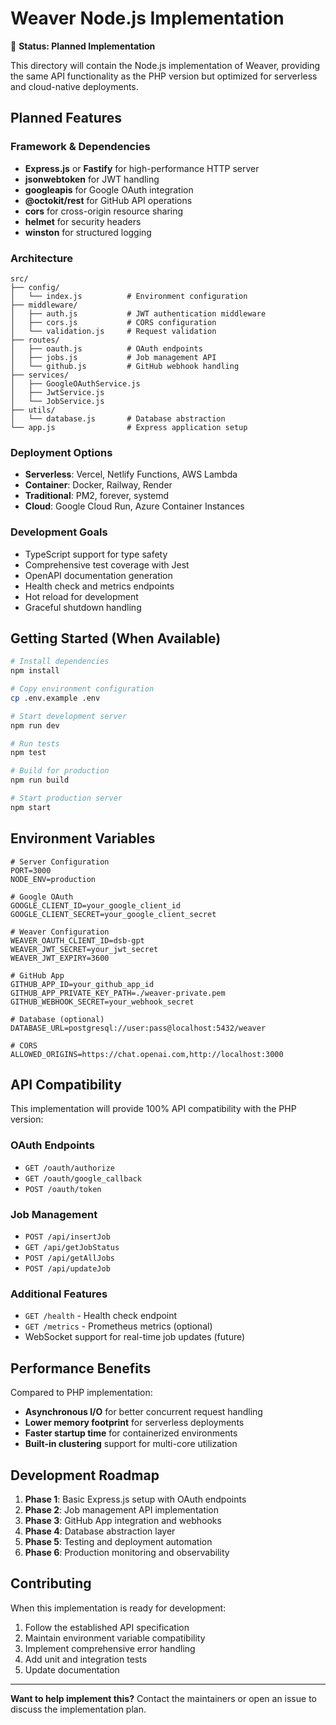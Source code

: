 # Weaver Node.js Implementation

🚧 **Status: Planned Implementation**

This directory will contain the Node.js implementation of Weaver, providing the same API functionality as the PHP version but optimized for serverless and cloud-native deployments.

## Planned Features

### Framework & Dependencies
- **Express.js** or **Fastify** for high-performance HTTP server
- **jsonwebtoken** for JWT handling
- **googleapis** for Google OAuth integration
- **@octokit/rest** for GitHub API operations
- **cors** for cross-origin resource sharing
- **helmet** for security headers
- **winston** for structured logging

### Architecture
```
src/
├── config/
│   └── index.js          # Environment configuration
├── middleware/
│   ├── auth.js           # JWT authentication middleware
│   ├── cors.js           # CORS configuration
│   └── validation.js     # Request validation
├── routes/
│   ├── oauth.js          # OAuth endpoints
│   ├── jobs.js           # Job management API
│   └── github.js         # GitHub webhook handling
├── services/
│   ├── GoogleOAuthService.js
│   ├── JwtService.js
│   └── JobService.js
├── utils/
│   └── database.js       # Database abstraction
└── app.js                # Express application setup
```

### Deployment Options
- **Serverless**: Vercel, Netlify Functions, AWS Lambda
- **Container**: Docker, Railway, Render
- **Traditional**: PM2, forever, systemd
- **Cloud**: Google Cloud Run, Azure Container Instances

### Development Goals
- TypeScript support for type safety
- Comprehensive test coverage with Jest
- OpenAPI documentation generation
- Health check and metrics endpoints
- Hot reload for development
- Graceful shutdown handling

## Getting Started (When Available)

```bash
# Install dependencies
npm install

# Copy environment configuration
cp .env.example .env

# Start development server
npm run dev

# Run tests
npm test

# Build for production
npm run build

# Start production server
npm start
```

## Environment Variables
```env
# Server Configuration
PORT=3000
NODE_ENV=production

# Google OAuth
GOOGLE_CLIENT_ID=your_google_client_id
GOOGLE_CLIENT_SECRET=your_google_client_secret

# Weaver Configuration
WEAVER_OAUTH_CLIENT_ID=dsb-gpt
WEAVER_JWT_SECRET=your_jwt_secret
WEAVER_JWT_EXPIRY=3600

# GitHub App
GITHUB_APP_ID=your_github_app_id
GITHUB_APP_PRIVATE_KEY_PATH=./weaver-private.pem
GITHUB_WEBHOOK_SECRET=your_webhook_secret

# Database (optional)
DATABASE_URL=postgresql://user:pass@localhost:5432/weaver

# CORS
ALLOWED_ORIGINS=https://chat.openai.com,http://localhost:3000
```

## API Compatibility

This implementation will provide 100% API compatibility with the PHP version:

### OAuth Endpoints
- `GET /oauth/authorize`
- `GET /oauth/google_callback`
- `POST /oauth/token`

### Job Management
- `POST /api/insertJob`
- `GET /api/getJobStatus`
- `POST /api/getAllJobs`
- `POST /api/updateJob`

### Additional Features
- `GET /health` - Health check endpoint
- `GET /metrics` - Prometheus metrics (optional)
- WebSocket support for real-time job updates (future)

## Performance Benefits

Compared to PHP implementation:
- **Asynchronous I/O** for better concurrent request handling
- **Lower memory footprint** for serverless deployments
- **Faster startup time** for containerized environments
- **Built-in clustering** support for multi-core utilization

## Development Roadmap

1. **Phase 1**: Basic Express.js setup with OAuth endpoints
2. **Phase 2**: Job management API implementation  
3. **Phase 3**: GitHub App integration and webhooks
4. **Phase 4**: Database abstraction layer
5. **Phase 5**: Testing and deployment automation
6. **Phase 6**: Production monitoring and observability

## Contributing

When this implementation is ready for development:

1. Follow the established API specification
2. Maintain environment variable compatibility
3. Implement comprehensive error handling
4. Add unit and integration tests
5. Update documentation

---

**Want to help implement this?** Contact the maintainers or open an issue to discuss the implementation plan.
